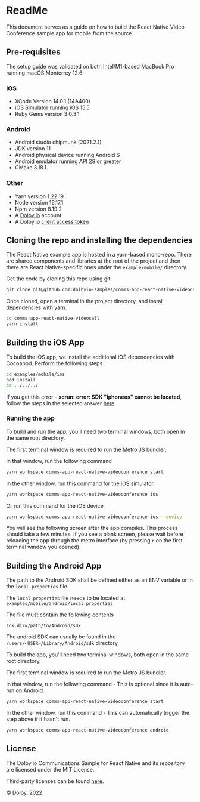 # ReadMe

This document serves as a guide on how to build the React Native Video Conference sample app for mobile from the source.

## Pre-requisites

The setup guide was validated on both Intel/M1-based MacBook Pro running macOS Monterrey 12.6.

### iOS

* XCode Version 14.0.1 (14A400)
* iOS Simulator running iOS 15.5
* Ruby Gems version 3.0.3.1

### Android

* Android studio chipmunk (2021.2.1)
* JDK version 11
* Android physical device running Android S
* Android emulator running API 29 or greater
* CMake 3.18.1

### Other

* Yarn version 1.22.19
* Node version 16.17.1
* Npm version 8.19.2
* A [Dolby.io](https://dashboard.dolby.io/signup/) account
* A Dolby.io [client access token](https://dashboard.dolby.io/dashboard/applications/summary)

## Cloning the repo and installing the dependencies

The React Native example app is hosted in a yarn-based mono-repo. There are shared components and libraries at the root of the project and then there are React Native-specific ones under the `example/mobile/` directory.

Get the code by cloning this repo using git.

``` bash
git clone git@github.com:dolbyio-samples/comms-app-react-native-videocall.git

```

Once cloned, open a terminal in the project directory, and install dependencies with yarn.

``` bash
cd comms-app-react-native-videocall
yarn install

```

## Building the iOS App

To build the iOS app, we install the additional iOS dependencies with Cocoapod. Perform the following steps

``` bash
cd examples/mobile/ios
pod install
cd ../../../
```

If you get this error - **xcrun: error: SDK "iphoneos" cannot be located**,  follow the steps in the selected answer [here](https://stackoverflow.com/questions/68565356/xcrun-error-sdk-iphoneos-cannot-be-located)

### Running the app

To build and run the app, you'll need two terminal windows, both open in the same root directory.

The first terminal window is required to run the Metro JS bundler.

In that window, run the following command

``` bash
yarn workspace comms-app-react-native-videoconference start 
```

In the other window, run this command for the iOS simulator

``` bash
yarn workspace comms-app-react-native-videoconference ios
```

Or run this command for the iOS device

``` bash
yarn workspace comms-app-react-native-videoconference ios --device
```

You will see the following screen after the app compiles. This process should take a few minutes. If you see a blank screen, please wait before reloading the app through the metro interface (by pressing `r` on the first terminal window you opened).

## Building the Android App

The path to the Android SDK shall be defined either as an ENV variable or in the `local.properties` file.

The `local.properties` file needs to be located at `examples/mobile/android/local.properties`

The file must contain the following contents

``` properties
sdk.dir=/path/to/Android/sdk
```

The android SDK can usually be found in the `/users/<USER>/Library/Android/sdk` directory.

To build the app, you'll need two terminal windows, both open in the same root directory.

The first terminal window is required to run the Metro JS bundler.

In that window, run the following command - This is optional since it is auto-run on Android.

``` bash
yarn workspace comms-app-react-native-videoconference start 

```

In the other window, run this command - This can automatically trigger the step above if it hasn't run.

``` bash
yarn workspace comms-app-react-native-videoconference android
```

## License

The Dolby.io Communications Sample for React Native and its repository are licensed under the MIT License.

Third-party licenses can be found [here](third-party-licenses.json).

&copy; Dolby, 2022
